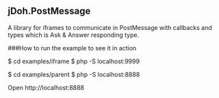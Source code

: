 ## jDoh.PostMessage

A library for iframes to communicate in PostMessage with callbacks and types which is Ask & Answer responding type. 

###How to run the example to see it in action

$ cd examples/iframe
$ php -S localhost:9999

$ cd examples/parent
$ php -S localhost:8888

Open http://localhost:8888 



